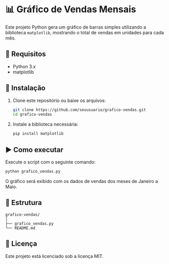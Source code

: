 # 📊 Gráfico de Vendas Mensais

Este projeto Python gera um gráfico de barras simples utilizando a biblioteca `matplotlib`, mostrando o total de vendas em unidades para cada mês.

## 🚀 Requisitos

- Python 3.x
- matplotlib

## 🔧 Instalação

1. Clone este repositório ou baixe os arquivos:
   ```bash
   git clone https://github.com/seuusuario/grafico-vendas.git
   cd grafico-vendas
   ```

2. Instale a biblioteca necessária:
   ```bash
   pip install matplotlib
   ```

## ▶️ Como executar

Execute o script com o seguinte comando:

```bash
python grafico_vendas.py
```

O gráfico será exibido com os dados de vendas dos meses de Janeiro a Maio.

## 📁 Estrutura

```
grafico-vendas/
│
├── grafico_vendas.py
└── README.md
```

## 📌 Licença

Este projeto está licenciado sob a licença MIT.
